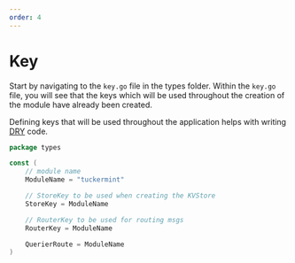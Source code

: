 ```yaml
---
order: 4
---
```


# Key

Start by navigating to the `key.go` file in the types folder. Within the `key.go` file, you will see that the keys which will be used throughout the creation of the module have already been created.

Defining keys that will be used throughout the application helps with writing [DRY](https://en.wikipedia.org/wiki/Don%27t_repeat_yourself) code.

```go
package types

const (
	// module name
	ModuleName = "tuckermint"

	// StoreKey to be used when creating the KVStore
	StoreKey = ModuleName

	// RouterKey to be used for routing msgs
	RouterKey = ModuleName

	QuerierRoute = ModuleName
)
```
